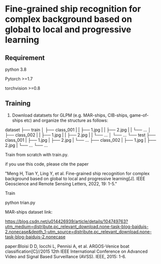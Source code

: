 # Fine-grained ship recognition for complex background based on global to local and progressive learning
## Requirement
python 3.8

Pytorch >=1.7

torchvision >=0.8

## Training

1. Download datatsets for GLPM (e.g. MAR-ships, CIB-ships, game-of-ships etc) and organize the structure as follows:

dataset
├── train
│   ├── class_001
|   |      ├── 1.jpg
|   |      ├── 2.jpg
|   |      └── ...
│   ├── class_002
|   |      ├── 1.jpg
|   |      ├── 2.jpg
|   |      └── ...
│   └── ...
└── test
    ├── class_001
    |      ├── 1.jpg
    |      ├── 2.jpg
    |      └── ...
    ├── class_002
    |      ├── 1.jpg
    |      ├── 2.jpg
    |      └── ...
    └── ...

Train from scratch with train.py.
   


if you  use this code, please cite the paper 

"Meng H, Tian Y, Ling Y, et al. Fine-grained ship recognition for complex background based on global to local and progressive learning[J]. IEEE Geoscience and Remote Sensing Letters, 2022, 19: 1-5."

Train

python trian.py

MAR-ships dataset link:

https://blog.csdn.net/u014426939/article/details/104749763?utm_medium=distribute.pc_relevant_download.none-task-blog-baidujs-2.nonecase&depth_1-utm_source=distribute.pc_relevant_download.none-task-blog-baidujs-2.nonecase

paper:Bloisi D D, Iocchi L, Pennisi A, et al. ARGOS-Venice boat classification[C]//2015 12th IEEE International Conference on Advanced Video and Signal Based Surveillance (AVSS). IEEE, 2015: 1-6.
